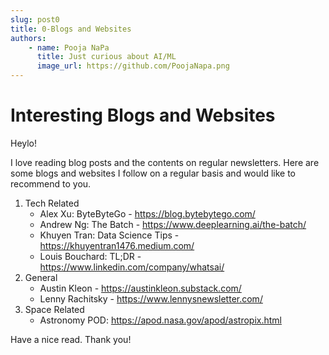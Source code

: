 ```yaml
---
slug: post0
title: 0-Blogs and Websites
authors:
    - name: Pooja NaPa
      title: Just curious about AI/ML
      image_url: https://github.com/PoojaNapa.png
---
```


# Interesting Blogs and Websites

Heylo!

I love reading blog posts and the contents on regular newsletters. Here are some blogs and websites I follow on a regular basis and would like to recommend to you.
1. Tech Related
    * Alex Xu: ByteByteGo - https://blog.bytebytego.com/
    * Andrew Ng: The Batch - https://www.deeplearning.ai/the-batch/
    * Khuyen Tran: Data Science Tips - https://khuyentran1476.medium.com/
    * Louis Bouchard: TL;DR - https://www.linkedin.com/company/whatsai/
2. General
    * Austin Kleon - https://austinkleon.substack.com/
    * Lenny Rachitsky - https://www.lennysnewsletter.com/
3. Space Related
    * Astronomy POD: https://apod.nasa.gov/apod/astropix.html

Have a nice read. Thank you!